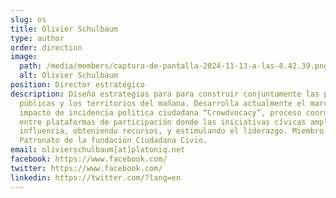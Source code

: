 ```yaml
---
slug: os
title: Olivier Schulbaum
type: author
order: direction
image:
  path: /media/members/captura-de-pantalla-2024-11-13-a-las-8.42.39.png
  alt: Olivier Schulbaum
position: Director estratégico
description: Diseña estrategias para para construir conjuntamente las políticas
  públicas y los territorios del mañana. Desarrolla actualmente el marco de
  impacto de incidencia política ciudadana “Crowdvocacy”, proceso coordinado
  entre plataformas de participación donde las iniciativas cívicas amplifican su
  influencia, obteniendo recursos, y estimulando el liderazgo. Miembro del
  Patronato de la fundación Ciudadana Civio.
email: olivierschulbaum[at]platoniq.net
facebook: https://www.facebook.com/
twitter: https://www.facebook.com/
linkedin: https://twitter.com/?lang=en
---
```

